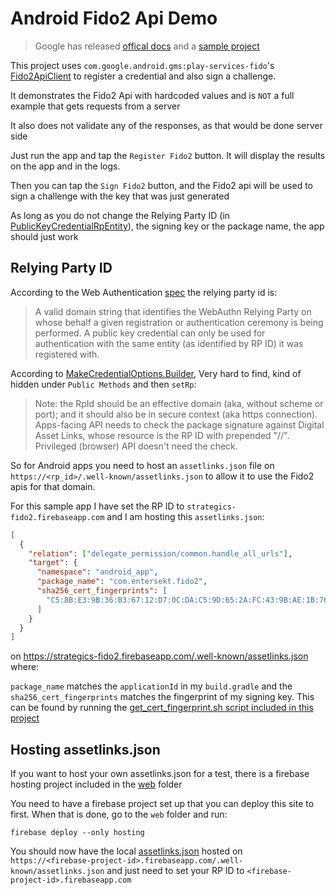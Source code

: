 # Android Fido2 Api Demo

> Google has released [offical docs][8] and a [sample project][9]

This project uses `com.google.android.gms:play-services-fido`'s [Fido2ApiClient][1] to register a credential and also
sign a challenge.

It demonstrates the Fido2 Api with hardcoded values and is `NOT` a full example that gets requests from a server

It also does not validate any of the responses, as that would be done server side

Just run the app and tap the `Register Fido2` button. It will display the results on the app and in the logs.

Then you can tap the `Sign Fido2` button, and the Fido2 api will be used to sign a challenge with the key that was just
generated

As long as you do not change the Relying Party ID (in [PublicKeyCredentialRpEntity][2]), the signing key or the package
name, the app should just work

## Relying Party ID

According to the Web Authentication [spec][3] the relying party id is:

> A valid domain string that identifies the WebAuthn Relying Party on whose behalf a given registration or
authentication ceremony is being performed. A public key credential can only be used for authentication with the same
entity (as identified by RP ID) it was registered with.

According to [MakeCredentialOptions.Builder][7], Very hard to find, kind of hidden under `Public Methods` and then `setRp`:

> Note: the RpId should be an effective domain (aka, without scheme or port); and it should also be in secure context
(aka https connection). Apps-facing API needs to check the package signature against Digital Asset Links, whose resource
is the RP ID with prepended "//". Privileged (browser) API doesn't need the check.

So for Android apps you need to host an `assetlinks.json` file on `https://<rp_id>/.well-known/assetlinks.json` to allow
it to use the Fido2 apis for that domain.

For this sample app I have set the RP ID to `strategics-fido2.firebaseapp.com` and I am hosting this `assetlinks.json`:

```json
[
  {
    "relation": ["delegate_permission/common.handle_all_urls"],
    "target": {
      "namespace": "android_app",
      "package_name": "com.entersekt.fido2",
      "sha256_cert_fingerprints": [
        "C5:8B:E3:9B:36:B3:67:12:D7:0C:DA:C5:9D:65:2A:FC:43:9B:AE:1B:76:C9:7D:A1:7E:69:2B:7A:15:AB:27:96"
      ]
    }
  }
]
```

on <https://strategics-fido2.firebaseapp.com/.well-known/assetlinks.json> where:

`package_name` matches the `applicationId` in my `build.gradle` and the `sha256_cert_fingerprints` matches the
fingerprint of my signing key. This can be found by running the [get_cert_fingerprint.sh script included in this project][4]

## Hosting assetlinks.json

If you want to host your own assetlinks.json for a test, there is a firebase hosting project included in the [web][5] folder

You need to have a firebase project set up that you can deploy this site to first. When that is done, go to the `web` folder and run:

```console
firebase deploy --only hosting
```

You should now have the local [assetlinks.json][6] hosted on `https://<firebase-project-id>.firebaseapp.com/.well-known/assetlinks.json`
and just need to set your RP ID to `<firebase-project-id>.firebaseapp.com`

[1]: https://developers.google.com/android/reference/com/google/android/gms/fido/fido2/Fido2ApiClient
[2]: https://developers.google.com/android/reference/com/google/android/gms/fido/fido2/api/common/PublicKeyCredentialRpEntity
[3]: https://www.w3.org/TR/webauthn/#relying-party-identifier
[4]: ./scripts/get_cert_fingerprint.sh
[5]: ./web
[6]: ./web/public/.well-known/assetlinks.json
[7]: https://developers.google.com/android/reference/com/google/android/gms/fido/fido2/api/common/MakeCredentialOptions.Builder
[8]: https://developers.google.com/identity/fido/android/native-apps
[9]: https://github.com/googlesamples/android-fido
